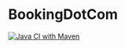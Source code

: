 # BookingDotCom

[![Java CI with Maven](https://github.com/mohanpalekar/BookingDotCom/actions/workflows/maven.yml/badge.svg)](https://github.com/mohanpalekar/BookingDotCom/actions/workflows/maven.yml)
